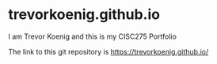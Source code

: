 # trevorkoenig.github.io
I am Trevor Koenig and this is my CISC275 Portfolio

The link to this git repository is https://trevorkoenig.github.io/
